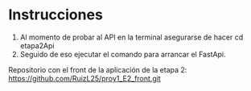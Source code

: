# Instrucciones 
1. Al momento de probar al API en la terminal asegurarse de hacer cd etapa2Api
2. Seguido de eso ejecutar el comando para arrancar el FastApi.


Repositorio con el front de la aplicación de la etapa 2: https://github.com/RuizL25/proy1_E2_front.git